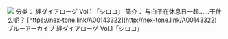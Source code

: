 ![](//static.kivo.wiki/images/music/cover/oD4NzRZPztJfBWBpKypolXB62jXO8p0x.png)
分类： 絆ダイアローグ Vol.1 「シロコ」
简介：
与白子在休息日一起……干什么呢？
[https://nex-tone.link/A00143322](http://nex-tone.link/A00143322)
ブルーアーカイブ 絆ダイアローグ Vol.1「シロコ」
